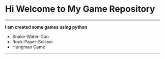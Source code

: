 # Hi Welcome to My Game Repository
***

**I am created some games using python**
- Snake-Water-Gun
- Rock-Paper-Scissor
- Hungman Game
---



